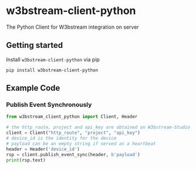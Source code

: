 # w3bstream-client-python

The Python Client for W3bstream integration on server

## Getting started

Install `w3bstream-client-python` via pip
``` shell
pip install w3bstream-client-python
```


## Example Code

### Publish Event Synchronously

``` py
from w3bstream_client_python import Client, Header

# the http_route, project and api_key are obtained on W3bstream-Studio
client = Client("http_route", "project", "api_key")
# device_id is the identity for the device
# payload can be an empty string if served as a heartbeat
header = Header('device_id')
rsp = client.publish_event_sync(header, b'payload')
print(rsp.text)
```
